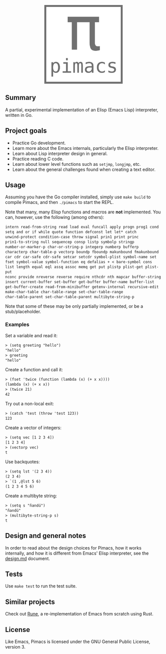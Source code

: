 <p align="center">
  <img alt="pimacs" src="https://github.com/federicotdn/pimacs/raw/main/etc/logo.png" width="50%">
  <br/>
</p>

## Summary

A partial, experimental implementation of an Elisp (Emacs Lisp) interpreter, written in Go.

## Project goals
- Practice Go development.
- Learn more about the Emacs internals, particularly the Elisp interpreter.
- Learn about Lisp interpreter design in general.
- Practice reading C code.
- Learn about lower level functions such as `setjmp`, `longjmp`, etc.
- Learn about the general challenges found when creating a text editor.

## Usage
Assuming you have the Go compiler installed, simply use `make build` to compile Pimacs, and then `./pimacs` to start the REPL.

Note that many, many Elisp functions and macros are **not** implemented. You can, however, use the following (among others):
```
intern read-from-string read load eval funcall apply progn prog1 cond
setq and or if while quote function defconst let let* catch
unwind-protect condition-case throw signal prin1 print princ
prin1-to-string null sequencep consp listp symbolp stringp
number-or-marker-p char-or-string-p integerp numberp bufferp
characterp char-table-p vectorp boundp fboundp makunbound fmakunbound
car cdr car-safe cdr-safe setcar setcdr symbol-plist symbol-name set
fset symbol-value symbol-function eq defalias + < bare-symbol cons
list length equal eql assq assoc memq get put plistp plist-get plist-put
nconc provide nreverse reverse require nthcdr nth mapcar buffer-string
insert current-buffer set-buffer get-buffer buffer-name buffer-list
get-buffer-create read-from-minibuffer getenv-internal recursive-edit
make-char-table char-table-range set-char-table-range
char-table-parent set-char-table-parent multibyte-string-p
```

Note that some of these may be only partially implemented, or be a stub/placeholder.

### Examples
Set a variable and read it:
```elisp
> (setq greeting "hello")
"hello"
> greeting
"hello"
```

Create a function and call it:
```elisp
> (fset 'twice (function (lambda (x) (+ x x))))
(lambda (x) (+ x x))
> (twice 21)
42
```

Try out a non-local exit:
```elisp
> (catch 'test (throw 'test 123))
123
```

Create a vector of integers:
```elisp
> (setq vec [1 2 3 4])
[1 2 3 4]
> (vectorp vec)
t
```

Use backquotes:
```elisp
> (setq lst '(2 3 4))
(2 3 4)
> `(1 ,@lst 5 6)
(1 2 3 4 5 6)
```

Create a multibyte string:
```elisp
> (setq s "ñandú")
"ñandú"
> (multibyte-string-p s)
t
```

## Design and general notes
In order to read about the design choices for Pimacs, how it works internally, and how it is different from Emacs' Elisp interpreter, see the [design.md](etc/design.md) document.

## Tests
Use `make test` to run the test suite.

## Similar projects
Check out [Rune](https://github.com/CeleritasCelery/rune), a re-implementation of Emacs from scratch using Rust.

## License
Like Emacs, Pimacs is licensed under the GNU General Public License, version 3.
